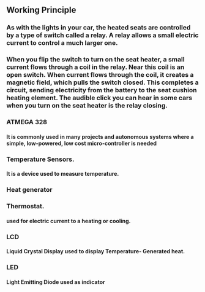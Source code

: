 ## Working Principle
### As with the lights in your car, the heated seats are controlled by a type of switch called a relay. A relay allows a small electric current to control a much larger one.
### When you flip the switch to turn on the seat heater, a small current flows through a coil in the relay. Near this coil is an open switch. When current flows through the coil, it creates a magnetic field, which pulls the switch closed. This completes a circuit, sending electricity from the battery to the seat cushion heating element. The audible click you can hear in some cars when you turn on the seat heater is the relay closing.
###  ATMEGA 328
#### It is commonly used in many projects and autonomous systems where a simple, low-powered, low cost micro-controller is needed
###  Temperature Sensors.
#### It is a device used to measure temperature.
###  Heat generator
###  Thermostat.
#### used for electric current to a heating or cooling.
###  LCD
#### Liquid Crystal Display used to display Temperature- Generated heat.
###  LED
#### Light Emitting Diode used as indicator

